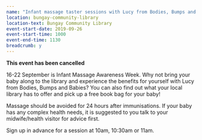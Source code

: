 ```yaml
---
name: "Infant massage taster sessions with Lucy from Bodies, Bumps and Babies - CANCELLED"
location: bungay-community-library
location-text: Bungay Community Library
event-start-date: 2019-09-26
event-start-time: 1000
event-end-time: 1130
breadcrumb: y
---
```


**This event has been cancelled**

16-22 September is Infant Massage Awareness Week. Why not bring your baby along to the library and experience the benefits for yourself with Lucy from Bodies, Bumps and Babies? You can also find out what your local library has to offer and pick up a free book bag for your baby!

Massage should be avoided for 24 hours after immunisations. If your baby has any complex health needs, it is suggested to you talk to your midwife/health visitor for advice first.

Sign up in advance for a session at 10am, 10:30am or 11am.
